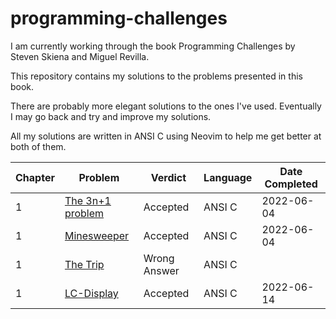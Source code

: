# programming-challenges

I am currently working through the book 
Programming Challenges by Steven Skiena and Miguel Revilla.

This repository contains my solutions to the problems presented in this book.

There are probably more elegant solutions to the ones I've used. Eventually I may go back and try and improve my solutions.

All my solutions are written in ANSI C using Neovim to help me get better at both of them.

| Chapter | Problem | Verdict | Language | Date Completed |
| ------- | ------- | ------- | -------- | -------------- |
| 1 | [The 3n+1 problem](https://onlinejudge.org/index.php?option=com_onlinejudge&Itemid=8&page=show_problem&problem=36) | Accepted | ANSI C | 2022-06-04
| 1 | [Minesweeper](https://onlinejudge.org/index.php?option=com_onlinejudge&Itemid=8&page=show_problem&problem=1130) | Accepted | ANSI C | 2022-06-04 |
| 1 | [The Trip](https://onlinejudge.org/index.php?option=com_onlinejudge&Itemid=8&page=show_problem&problem=1078) | Wrong Answer | ANSI C | |
| 1 | [LC-Display](https://onlinejudge.org/index.php?option=com_onlinejudge&Itemid=8&page=show_problem&problem=647) | Accepted | ANSI C | 2022-06-14 |